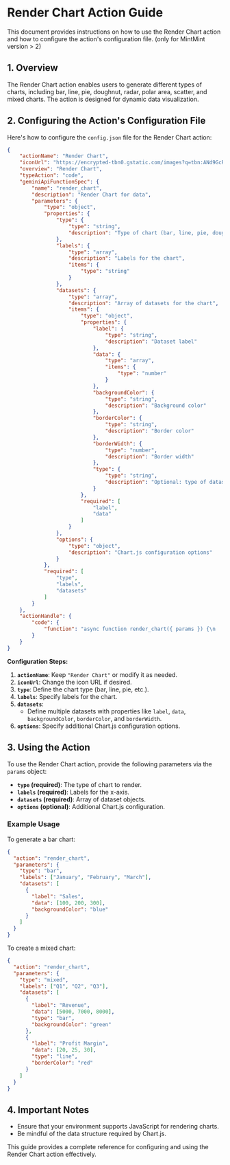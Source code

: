 # Render Chart Action Guide

This document provides instructions on how to use the Render Chart action and how to configure the action's configuration file. 
(only for MintMint version > 2)
## 1. Overview

The Render Chart action enables users to generate different types of charts, including bar, line, pie, doughnut, radar, polar area, scatter, and mixed charts. The action is designed for dynamic data visualization.

## 2. Configuring the Action's Configuration File

Here's how to configure the `config.json` file for the Render Chart action:

```json
{
    "actionName": "Render Chart",
    "iconUrl": "https://encrypted-tbn0.gstatic.com/images?q=tbn:ANd9GcRehhGKP0Zn-R-3IJya9iRP0Y3peQRh_Zob5w&s",
    "overview": "Render Chart",
    "typeAction": "code",
    "geminiApiFunctionSpec": {
        "name": "render_chart",
        "description": "Render Chart for data",
        "parameters": {
            "type": "object",
            "properties": {
                "type": {
                    "type": "string",
                    "description": "Type of chart (bar, line, pie, doughnut, radar, polarArea, scatter, mixed)"
                },
                "labels": {
                    "type": "array",
                    "description": "Labels for the chart",
                    "items": {
                        "type": "string"
                    }
                },
                "datasets": {
                    "type": "array",
                    "description": "Array of datasets for the chart",
                    "items": {
                        "type": "object",
                        "properties": {
                            "label": {
                                "type": "string",
                                "description": "Dataset label"
                            },
                            "data": {
                                "type": "array",
                                "items": {
                                    "type": "number"
                                }
                            },
                            "backgroundColor": {
                                "type": "string",
                                "description": "Background color"
                            },
                            "borderColor": {
                                "type": "string",
                                "description": "Border color"
                            },
                            "borderWidth": {
                                "type": "number",
                                "description": "Border width"
                            },
                            "type": {
                                "type": "string",
                                "description": "Optional: type of dataset (for mixed charts)"
                            }
                        },
                        "required": [
                            "label",
                            "data"
                        ]
                    }
                },
                "options": {
                    "type": "object",
                    "description": "Chart.js configuration options"
                }
            },
            "required": [
                "type",
                "labels",
                "datasets"
            ]
        }
    },
    "actionHandle": {
        "code": {
            "function": "async function render_chart({ params }) {\n    try {\n        return JSON.stringify({ type: params.type, labels: params.labels, datasets: params.datasets, options: params.options });\n    } catch (error) {\n        console.error('Render Chart Error:', error);\n        return `<p>Error: ${error.message}</p>`;\n    }\n}"
        }
    }
}
```

**Configuration Steps:**

1. **`actionName`**: Keep `"Render Chart"` or modify it as needed.
2. **`iconUrl`**: Change the icon URL if desired.
3. **`type`**: Define the chart type (bar, line, pie, etc.).
4. **`labels`**: Specify labels for the chart.
5. **`datasets`**:
    - Define multiple datasets with properties like `label`, `data`, `backgroundColor`, `borderColor`, and `borderWidth`.
6. **`options`**: Specify additional Chart.js configuration options.

## 3. Using the Action

To use the Render Chart action, provide the following parameters via the `params` object:

- **`type` (required)**: The type of chart to render.
- **`labels` (required)**: Labels for the x-axis.
- **`datasets` (required)**: Array of dataset objects.
- **`options` (optional)**: Additional Chart.js configuration.

### Example Usage

To generate a bar chart:

```json
{
  "action": "render_chart",
  "parameters": {
    "type": "bar",
    "labels": ["January", "February", "March"],
    "datasets": [
      {
        "label": "Sales",
        "data": [100, 200, 300],
        "backgroundColor": "blue"
      }
    ]
  }
}
```

To create a mixed chart:

```json
{
  "action": "render_chart",
  "parameters": {
    "type": "mixed",
    "labels": ["Q1", "Q2", "Q3"],
    "datasets": [
      {
        "label": "Revenue",
        "data": [5000, 7000, 8000],
        "type": "bar",
        "backgroundColor": "green"
      },
      {
        "label": "Profit Margin",
        "data": [20, 25, 30],
        "type": "line",
        "borderColor": "red"
      }
    ]
  }
}
```

## 4. Important Notes

- Ensure that your environment supports JavaScript for rendering charts.
- Be mindful of the data structure required by Chart.js.

This guide provides a complete reference for configuring and using the Render Chart action effectively.

